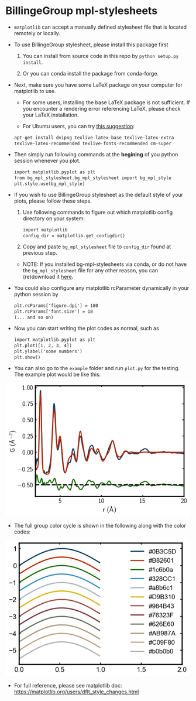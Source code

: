 # BillingeGroup mpl-stylesheets

* `matplotlib` can accept a manually defined stylesheet file that is located remotely or
  locally.

* To use BillingeGroup stylesheet, please install this package first

  1. You can install from source code in this repo by `python setup.py install`.

  1. Or you can conda install the package from conda-forge.

* Next, make sure you have some LaTeX package on your computer for matplotlib to use.

  * For some users, installing the base LaTeX package is not sufficient. If you encounter a rendering error referencing LaTeX, please check your LaTeX installation.

  * For Ubuntu users, you can try [this suggestion](https://stackoverflow.com/questions/11354149/python-unable-to-render-tex-in-matplotlib/37218925#37218925):

  ```
  apt-get install dvipng texlive-latex-base texlive-latex-extra texlive-latex-recommended texlive-fonts-recommended cm-super
  ```


* Then simply run following commands at the
   **begining** of you python session whenever you plot.

  ```
  import matplotlib.pyplot as plt
  from bg_mpl_stylesheet.bg_mpl_stylesheet import bg_mpl_style
  plt.style.use(bg_mpl_style)
  ```


* If you wish to use BillingeGroup stylesheet as the default style of
  your plots, please follow these steps.

  1. Use following commands to figure out which matplotlib config directory
    on your system:

      ```
      import matplotlib
      config_dir = matplotlib.get_configdir()
      ```

  1. Copy and paste `bg_mpl_stylesheet` file to `config_dir` found at previous
     step.

    * NOTE: If you installed bg-mpl-stylesheets via conda, or do not have the `bg_mpl_stylesheet` file for any other reason, you can (re)download it [here](https://github.com/Billingegroup/bg-mpl-stylesheets/blob/master/bg_mpl_stylesheet/bg_mpl_stylesheet).


* You could also configure any matplotlib rcParameter dynamically in your python session by

    ```
    plt.rcParams['figure.dpi'] = 180
    plt.rcParams['font.size'] = 18
    (... and so on)
    ```
* Now you can start writing the plot codes as normal, such as

    ```
    import matplotlib.pyplot as plt
    plt.plot([1, 2, 3, 4])
    plt.ylabel('some numbers')
    plt.show()
    ```

* You can also go to the `example` folder and run `plot.py` for the testing. The example plot would be like this:

![example_plot](example/plot.png?raw=true)

* The full group color cycle is shown in the following along with the color codes:

![color_cycle](example/color_cycle.png?raw=true)

* For full reference, please see matplotlib doc:
  https://matplotlib.org/users/dflt_style_changes.html
